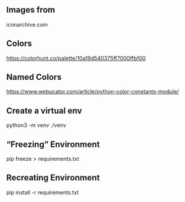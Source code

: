 ## Images from 

iconarchive.com


## Colors

https://colorhunt.co/palette/10a19d540375ff7000ffbf00


## Named Colors

https://www.webucator.com/article/python-color-constants-module/




## Create a virtual env 

python3 -m venv ./venv


## “Freezing” Environment

pip freeze > requirements.txt


## Recreating Environment

pip install -r requirements.txt
